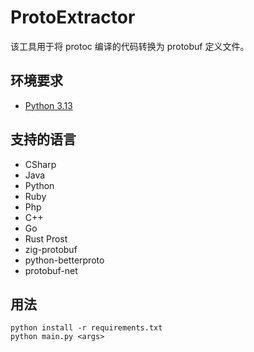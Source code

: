 # ProtoExtractor

该工具用于将 protoc 编译的代码转换为 protobuf 定义文件。

## 环境要求
- [Python 3.13](https://www.python.org/)

## 支持的语言
- CSharp
- Java
- Python
- Ruby
- Php
- C++
- Go
- Rust Prost
- zig-protobuf
- python-betterproto
- protobuf-net

## 用法
```
python install -r requirements.txt
python main.py <args>
```